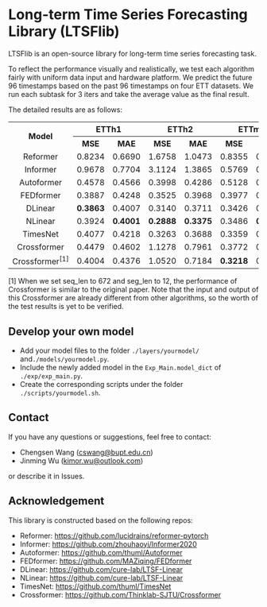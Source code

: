 # Long-term Time Series Forecasting Library (LTSFlib)

LTSFlib is an open-source library for long-term time series forecasting task.

To reflect the performance visually and realistically, we test each algorithm fairly with uniform data input and hardware platform. We predict the future 96 timestamps based on the past 96 timestamps on four ETT datasets. We run each subtask for 3 iters and take the average value as the final result.

The detailed results are as follows:

<table>
    <tr>
        <th rowspan="2" style="text-align:center"> Model </th>
        <th colspan="2" style="text-align:center"> ETTh1 </th>
        <th colspan="2" style="text-align:center"> ETTh2 </th>
        <th colspan="2" style="text-align:center"> ETTm1 </th>
        <th colspan="2" style="text-align:center"> ETTm2 </th>
        <th rowspan="2" style="text-align:center"> Paper </th>
        <th rowspan="2" style="text-align:center"> Year </th>
    </tr>
    <tr>
        <th colspan="1" style="text-align:center">MSE</th>
        <th colspan="1" style="text-align:center">MAE</th>
        <th colspan="1" style="text-align:center">MSE</th>
        <th colspan="1" style="text-align:center">MAE</th>
        <th colspan="1" style="text-align:center">MSE</th>
        <th colspan="1" style="text-align:center">MAE</th>
        <th colspan="1" style="text-align:center">MSE</th>
        <th colspan="1" style="text-align:center">MAE</th>
    </tr>
    <!-- 模版
    <tr>
        <td style="text-align:center"> Model </td>
        <td style="text-align:center"> 0.0000 </td>
        <td style="text-align:center"> 0.0000 </td>
        <td style="text-align:center"> 0.0000 </td>
        <td style="text-align:center"> 0.0000 </td>
        <td style="text-align:center"> 0.0000 </td>
        <td style="text-align:center"> 0.0000 </td>
        <td style="text-align:center"> 0.0000 </td>
        <td style="text-align:center"> 0.0000 </td>
        <td style="text-align:center"> <a href="">Link</a> </td>
        <td style="text-align:center"> 2023 </td> 	
    </tr>
    -->
    <tr>
        <td style="text-align:center"> Reformer </td>
        <td style="text-align:center"> 0.8234 </td>
        <td style="text-align:center"> 0.6690 </td>
        <td style="text-align:center"> 1.6758 </td>
        <td style="text-align:center"> 1.0473 </td>
        <td style="text-align:center"> 0.8355 </td>
        <td style="text-align:center"> 0.6485 </td>
        <td style="text-align:center"> 0.7868 </td>
        <td style="text-align:center"> 0.6837 </td>
        <td style="text-align:center"> <a href="https://arxiv.org/abs/2001.04451">Link</a> </td>
        <td style="text-align:center"> 2020 </td> 	
    </tr>
    <tr>
        <td style="text-align:center"> Informer </td>
        <td style="text-align:center"> 0.9678 </td>
        <td style="text-align:center"> 0.7704 </td>
        <td style="text-align:center"> 3.1124 </td>
        <td style="text-align:center"> 1.3865 </td>
        <td style="text-align:center"> 0.5769 </td>
        <td style="text-align:center"> 0.5348 </td>
        <td style="text-align:center"> 0.4520 </td>
        <td style="text-align:center"> 0.5308 </td>
        <td style="text-align:center"> <a href="https://ojs.aaai.org/index.php/AAAI/article/view/17325">Link</a> </td>
        <td style="text-align:center"> 2021 </td> 	
    </tr>
    <tr>
        <td style="text-align:center"> Autoformer </td>
        <td style="text-align:center"> 0.4578 </td>
        <td style="text-align:center"> 0.4566 </td>
        <td style="text-align:center"> 0.3998 </td>
        <td style="text-align:center"> 0.4286 </td>
        <td style="text-align:center"> 0.5128 </td>
        <td style="text-align:center"> 0.4780 </td>
        <td style="text-align:center"> 0.3109 </td>
        <td style="text-align:center"> 0.3515 </td>
        <td style="text-align:center"> <a href="https://proceedings.neurips.cc/paper/2021/hash/bcc0d400288793e8bdcd7c19a8ac0c2b-Abstract.html">Link</a> </td>
        <td style="text-align:center"> 2021 </td> 	
    </tr>
    <tr>
        <td style="text-align:center"> FEDformer </td>
        <td style="text-align:center"> 0.3887 </td>
        <td style="text-align:center"> 0.4248 </td>
        <td style="text-align:center"> 0.3525 </td>
        <td style="text-align:center"> 0.3968 </td>
        <td style="text-align:center"> 0.3977 </td>
        <td style="text-align:center"> 0.4278 </td>
        <td style="text-align:center"> 0.2082 </td>
        <td style="text-align:center"> 0.2932 </td>
        <td style="text-align:center"> <a href="https://proceedings.mlr.press/v162/zhou22g.html">Link</a> </td>
        <td style="text-align:center"> 2022 </td> 	
    </tr>
    <tr>
        <td style="text-align:center"> DLinear </td>
        <td style="text-align:center"> <b>0.3863</b> </td>
        <td style="text-align:center"> 0.4007 </td>
        <td style="text-align:center"> 0.3140 </td>
        <td style="text-align:center"> 0.3711 </td>
        <td style="text-align:center"> 0.3426 </td>
        <td style="text-align:center"> 0.3710 </td>
        <td style="text-align:center"> 0.1914 </td>
        <td style="text-align:center"> 0.2879 </td>
        <td style="text-align:center"> <a href="https://arxiv.org/abs/2205.13504">Link</a> </td>
        <td style="text-align:center"> 2023 </td>    
    </tr>
    <tr>
        <td style="text-align:center"> NLinear </td>
        <td style="text-align:center"> 0.3924 </td>
        <td style="text-align:center"> <b>0.4001</b> </td>
        <td style="text-align:center"> <b>0.2888</b> </td>
        <td style="text-align:center"> <b>0.3375</b> </td>
        <td style="text-align:center"> 0.3486 </td>
        <td style="text-align:center"> <b>0.3695</b> </td>
        <td style="text-align:center"> <b>0.1814</b> </td>
        <td style="text-align:center"> <b>0.2630</b> </td>
        <td style="text-align:center"> <a href="https://arxiv.org/abs/2205.13504">Link</a> </td>
	    <td style="text-align:center"> 2023 </td> 
    </tr>
    <tr>
        <td style="text-align:center"> TimesNet </td>
        <td style="text-align:center"> 0.4077 </td>
        <td style="text-align:center"> 0.4218 </td>
        <td style="text-align:center"> 0.3263 </td>
        <td style="text-align:center"> 0.3688 </td>
        <td style="text-align:center"> 0.3359 </td>
        <td style="text-align:center"> 0.3761 </td>
        <td style="text-align:center"> 0.1844 </td>
        <td style="text-align:center"> 0.2643 </td>
        <td style="text-align:center"> <a href="https://arxiv.org/abs/2210.02186">Link</a> </td>
        <td style="text-align:center"> 2023 </td> 	
    </tr>
    <tr>
        <td style="text-align:center"> Crossformer </td>
        <td style="text-align:center"> 0.4479 </td>
        <td style="text-align:center"> 0.4602 </td>
        <td style="text-align:center"> 1.1278 </td>
        <td style="text-align:center"> 0.7961 </td>
        <td style="text-align:center"> 0.3772 </td>
        <td style="text-align:center"> 0.4116 </td>
        <td style="text-align:center"> 0.2976 </td>
        <td style="text-align:center"> 0.3794 </td>
        <td style="text-align:center"> <a href="https://openreview.net/forum?id=vSVLM2j9eie">Link</a> </td>
        <td style="text-align:center"> 2023 </td> 	
    </tr>
    <tr>
        <td style="text-align:center"> Crossformer<sup>[1]</sup> </td>
        <td style="text-align:center"> 0.4004 </td>
        <td style="text-align:center"> 0.4376 </td>
        <td style="text-align:center"> 1.0520 </td>
        <td style="text-align:center"> 0.7184 </td>
        <td style="text-align:center"> <b>0.3218</b> </td>
        <td style="text-align:center"> 0.3727 </td>
        <td style="text-align:center"> 0.7657 </td>
        <td style="text-align:center"> 0.6018 </td>
        <td style="text-align:center"> <a href="https://openreview.net/forum?id=vSVLM2j9eie">Link</a> </td>
        <td style="text-align:center"> 2023 </td> 	
    </tr>
</table>

[1] When we set seq_len to 672 and seg_len to 12, the performance of Crossformer is similar to the original paper. Note that the input and output of this Crossformer are already different from other algorithms, so the worth of the test results is yet to be verified.

## Develop your own model

- Add your model files to the folder `./layers/yourmodel/` and`./models/yourmodel.py`.
- Include the newly added model in the `Exp_Main.model_dict` of `./exp/exp_main.py`.
- Create the corresponding scripts under the folder `./scripts/yourmodel.sh`.

## Contact

If you have any questions or suggestions, feel free to contact:

- Chengsen Wang ([cswang@bupt.edu.cn](mailto:cswang@bupt.edu.cn))
- Jinming Wu ([kimor.wu@outlook.com](mailto:kimor.wu@outlook.com))

or describe it in Issues.

## Acknowledgement

This library is constructed based on the following repos:

- Reformer: https://github.com/lucidrains/reformer-pytorch
- Informer: https://github.com/zhouhaoyi/Informer2020
- Autoformer: https://github.com/thuml/Autoformer
- FEDformer: https://github.com/MAZiqing/FEDformer
- DLinear: https://github.com/cure-lab/LTSF-Linear
- NLinear: https://github.com/cure-lab/LTSF-Linear
- TimesNet: https://github.com/thuml/TimesNet
- Crossformer: https://github.com/Thinklab-SJTU/Crossformer
